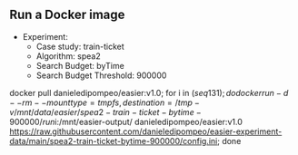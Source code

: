 
## Run a Docker image

 - Experiment: 
   - Case study: train-ticket
   - Algorithm: spea2
   - Search Budget: byTime
   - Search Budget Threshold: 900000

docker pull danieledipompeo/easier:v1.0; for i in $(seq 1 31); do docker run -d --rm --mount type=tmpfs,destination=/tmp -v /mnt/data/easier/spea2-train-ticket-bytime-900000/run$i:/mnt/easier-output/ danieledipompeo/easier:v1.0 https://raw.githubusercontent.com/danieledipompeo/easier-experiment-data/main/spea2-train-ticket-bytime-900000/config.ini; done

